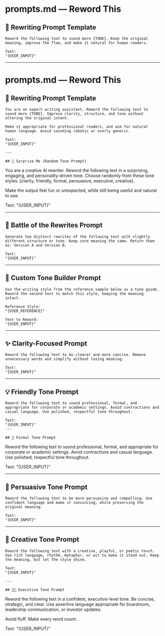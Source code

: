 # prompts.md — Reword This

## 🔁 Rewriting Prompt Template
```
Reword the following text to sound more {TONE}. Keep the original meaning, improve the flow, and make it natural for human readers.

Text:
"{USER_INPUT}"
```

---

# prompts.md — Reword This

## 🔁 Rewriting Prompt Template
```
You are an expert writing assistant. Reword the following text to sound more {TONE}. Improve clarity, structure, and tone without altering the original intent.

Make it appropriate for professional readers, and aim for natural human language. Avoid sounding robotic or overly generic.

Text:
"{USER_INPUT}"

---

## 🎲 Surprise Me (Random Tone Prompt)
```
You are a creative AI rewriter. Reword the following text in a surprising, engaging, and personality-driven tone. Choose randomly from these tone styles: [clarity, friendly, formal, persuasive, executive, creative].

Make the output feel fun or unexpected, while still being useful and natural to use.

Text:
"{USER_INPUT}"


---

## 🥊 Battle of the Rewrites Prompt
```
Generate two distinct rewrites of the following text with slightly different structure or tone. Keep core meaning the same. Return them as: Version A and Version B.

Text:
"{USER_INPUT}"
```

---

## 🧠 Custom Tone Builder Prompt
```
Use the writing style from the reference sample below as a tone guide. Reword the second text to match this style, keeping the meaning intact.

Reference Style:
"{USER_REFERENCE}"

Text to Reword:
"{USER_INPUT}"
```

---

## ✨ Clarity-Focused Prompt
```
Reword the following text to be clearer and more concise. Remove unnecessary words and simplify without losing meaning.

Text:
"{USER_INPUT}"
```

---

## 💡 Friendly Tone Prompt
```
Reword the following text to sound professional, formal, and appropriate for corporate or academic settings. Avoid contractions and casual language. Use polished, respectful tone throughout.

Text:
"{USER_INPUT}"
---

## 🧼 Formal Tone Prompt
```
Reword the following text to sound professional, formal, and appropriate for corporate or academic settings. Avoid contractions and casual language. Use polished, respectful tone throughout.

Text:
"{USER_INPUT}"

---

## 🎯 Persuasive Tone Prompt
```
Reword the following text to be more persuasive and compelling. Use confident language and make it convincing, while preserving the original meaning.

Text:
"{USER_INPUT}"
```

---

## 🎨 Creative Tone Prompt
```
Reword the following text with a creative, playful, or poetic touch. Use rich language, rhythm, metaphor, or wit to make it stand out. Keep the meaning, but let the style shine.

Text:
"{USER_INPUT}"

---

## 🧑‍💼 Executive Tone Prompt
```
Reword the following text in a confident, executive-level tone. Be concise, strategic, and clear. Use assertive language appropriate for boardroom, leadership communication, or investor updates.

Avoid fluff. Make every word count.

Text:
"{USER_INPUT}"

